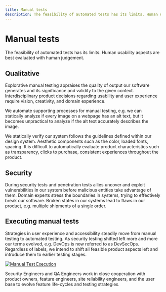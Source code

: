 ```yaml
---
title: Manual tests
description: The feasibility of automated tests has its limits. Human usability aspects are best evaluated with human judgement.
---
```


# Manual tests

The feasibility of automated tests has its limits. Human usability aspects are best evaluated with human judgement.

## Qualitative

Explorative manual testing appraises the quality of output our software generates and its significance and validity to the given context. Interdisciplinary product decisions regarding usability and user experience require vision, creativity, and domain experience.

We automate supporting processes for manual testing, e.g. we can statically analyze if every image on a webpage has an alt text, but it becomes unpractical to analyze if the alt text accurately describes the image.

We statically verify our system follows the guidelines defined within our design system. Aesthetic components such as the color, loaded fonts, spacing. It is difficult to automatically evaluate product characteristics such as transparency, clicks to purchase, consistent experiences throughout the product.

## Security

During security tests and <!-- vale alex.ProfanityMaybe = NO -->penetration<!-- vale alex.ProfanityMaybe = YES --> tests allies uncover and exploit vulnerabilities in our system before malicious entities take advantage of them. Domain experts stress the boundaries in systems, trying to effectively break our software. Broken states in our systems lead to flaws in our product, e.g. multiple shipments of a single order.

## Executing manual tests

Strategies in user experience and accessibility steadily move from manual testing to automated testing. As security testing shifted left more and more our terms evolved, e.g. DevOps is now referred to as DevSecOps. Regardless of labels, we intend to shift all feasible product aspects left and introduce them to earlier testing stages.

[![Manual Test Execution](../../../assets/images/book/anatomy-of-a-code-change/testing/manual-testing-execution.webp)](../../../assets/images/book/anatomy-of-a-code-change/testing/manual-testing-execution.png)

Security Engineers and QA Engineers work in close cooperation with product owners, feature engineers, site reliability engineers, and the user base to evolve feature life-cycles and testing strategies.

